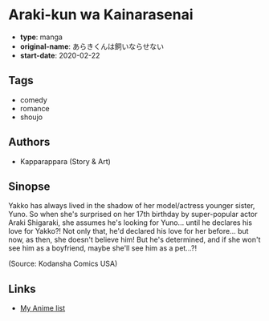 # Araki-kun wa Kainarasenai

-   **type**: manga
-   **original-name**: あらきくんは飼いならせない
-   **start-date**: 2020-02-22

## Tags

-   comedy
-   romance
-   shoujo

## Authors

-   Kapparappara (Story & Art)

## Sinopse

Yakko has always lived in the shadow of her model/actress younger sister, Yuno. So when she's surprised on her 17th birthday by super-popular actor Araki Shigaraki, she assumes he's looking for Yuno... until he declares his love for Yakko?! Not only that, he'd declared his love for her before... but now, as then, she doesn't believe him! But he's determined, and if she won't see him as a boyfriend, maybe she'll see him as a pet...?!

(Source: Kodansha Comics USA)

## Links

-   [My Anime list](https://myanimelist.net/manga/128629/Araki-kun_wa_Kainarasenai)
